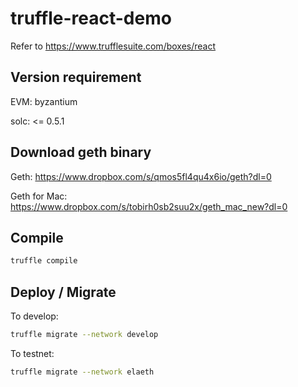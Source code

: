 # truffle-react-demo

Refer to https://www.trufflesuite.com/boxes/react

## Version requirement

EVM: byzantium

solc: <= 0.5.1

## Download geth binary

Geth: https://www.dropbox.com/s/qmos5fl4qu4x6io/geth?dl=0

Geth for Mac: https://www.dropbox.com/s/tobirh0sb2suu2x/geth_mac_new?dl=0

## Compile
```bash
truffle compile
```

## Deploy / Migrate
To develop:
```bash
truffle migrate --network develop
```
To testnet:
```bash
truffle migrate --network elaeth
```
